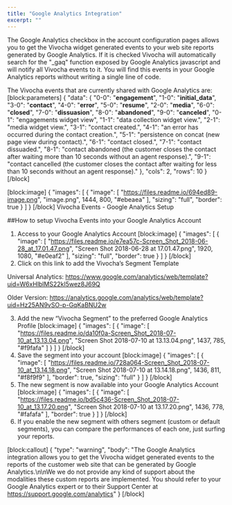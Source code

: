 ```yaml
---
title: "Google Analytics Integration"
excerpt: ""
---
```

The Google Analytics checkbox in the account configuration pages allows you to get the Vivocha widget generated events to your web site reports generated by Google Analytics.
If it is checked Vivocha will automatically search for the "_gaq" function exposed by Google Analytics javascript and will notify all Vivocha events to it. You will find this events in your Google Analytics reports without writing a single line of code.

The Vivocha events that are currently shared with Google Analytics are:
[block:parameters]
{
  "data": {
    "0-0": "**engagement**",
    "1-0": "**initial_data**",
    "3-0": "**contact**",
    "4-0": "**error**",
    "5-0": "**resume**",
    "2-0": "**media**",
    "6-0": "**closed**",
    "7-0": "**dissuasion**",
    "8-0": "**abandoned**",
    "9-0": "**canceled**",
    "0-1": "engagements widget view",
    "1-1": "data collection widget view.",
    "2-1": "media widget view.",
    "3-1": "contact created.",
    "4-1": "an error has occurred during the contact creation.",
    "5-1": "persistence on concat (new page view during contact).",
    "6-1": "contact closed.",
    "7-1": "contact dissuaded.",
    "8-1": "contact abandoned (the customer closes the contact after waiting more than 10 seconds without an agent response).",
    "9-1": "contact cancelled (the customer closes the contact after waiting for less than 10 seconds without an agent response)."
  },
  "cols": 2,
  "rows": 10
}
[/block]

[block:image]
{
  "images": [
    {
      "image": [
        "https://files.readme.io/694ed89-image.png",
        "image.png",
        1444,
        800,
        "#ebeaea"
      ],
      "sizing": "full",
      "border": true
    }
  ]
}
[/block]
Vivocha Events - Google Analytics Setup

##How to setup Vivocha Events into your Google Analytics Account


1) Access to your Google Analytics Account
[block:image]
{
  "images": [
    {
      "image": [
        "https://files.readme.io/e7ea57c-Screen_Shot_2018-06-28_at_17.01.47.png",
        "Screen Shot 2018-06-28 at 17.01.47.png",
        1920,
        1080,
        "#e0eaf2"
      ],
      "sizing": "full",
      "border": true
    }
  ]
}
[/block]
2) Click on this link to add the Vivocha’s Segment Template

Universal Analytics:
https://www.google.com/analytics/web/template?uid=W6xHlblMS22kI5wez8J69Q


Older Version:
https://analytics.google.com/analytics/web/template?uid=Hz25AN9vSO-p-GqKaBNU2w

3) Add the new “Vivocha Segment” to the preferred Google Analytics Profile
[block:image]
{
  "images": [
    {
      "image": [
        "https://files.readme.io/da10f0a-Screen_Shot_2018-07-10_at_13.13.04.png",
        "Screen Shot 2018-07-10 at 13.13.04.png",
        1437,
        785,
        "#f9fafa"
      ]
    }
  ]
}
[/block]
4) Save the segment into your account
[block:image]
{
  "images": [
    {
      "image": [
        "https://files.readme.io/728a064-Screen_Shot_2018-07-10_at_13.14.18.png",
        "Screen Shot 2018-07-10 at 13.14.18.png",
        1436,
        811,
        "#f8f9f9"
      ],
      "border": true,
      "sizing": "full"
    }
  ]
}
[/block]
5) The new segment is now available into your Google Analytics Account
[block:image]
{
  "images": [
    {
      "image": [
        "https://files.readme.io/bd5c436-Screen_Shot_2018-07-10_at_13.17.20.png",
        "Screen Shot 2018-07-10 at 13.17.20.png",
        1436,
        778,
        "#fafafa"
      ],
      "border": true
    }
  ]
}
[/block]
6) If you enable the new segment with others segment (custom or default segments), you can compare the performances of each one, just surfing your reports.

[block:callout]
{
  "type": "warning",
  "body": "The Google Analytics integration allows you to get the Vivocha widget generated events to the reports of the customer web site that can be generated by Google Analytics.\n\nWe we do not provide any kind of support about the modalities these custom reports are implemented. You should refer to your Google Analytics expert or to their Support Center at https://support.google.com/analytics"
}
[/block]